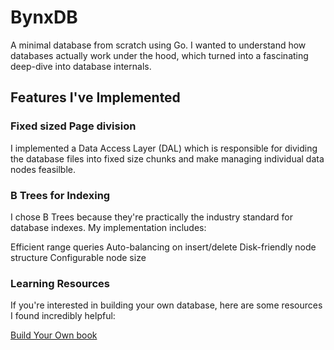 # BynxDB

A minimal database from scratch using Go. I wanted to understand how databases actually work under the hood, which turned into a fascinating deep-dive into database internals.

## Features I've Implemented

### Fixed sized Page division 
I implemented a Data Access Layer (DAL) which is responsible for dividing the database files into fixed size chunks and make managing individual data nodes feasilble. 

### B Trees for Indexing
I chose B Trees because they're practically the industry standard for database indexes. My implementation includes:

Efficient range queries
Auto-balancing on insert/delete
Disk-friendly node structure
Configurable node size

### Learning Resources
If you're interested in building your own database, here are some resources I found incredibly helpful:

[Build Your Own book](https://build-your-own.org/)
